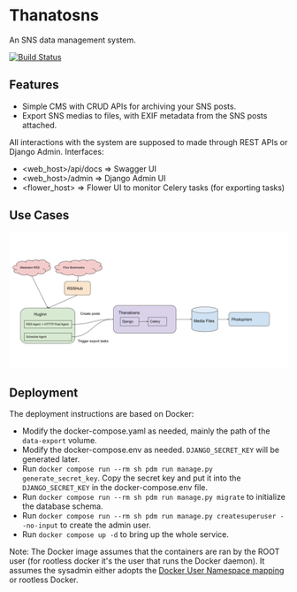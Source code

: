 # Thanatosns
An SNS data management system.

[![Build Status](https://drone.15cm.net/api/badges/15cm/thanatosns/status.svg)](https://drone.15cm.net/15cm/thanatosns)

## Features
* Simple CMS with CRUD APIs for archiving your SNS posts.
* Export SNS medias to files, with EXIF metadata from the SNS posts attached.

All interactions with the system are supposed to made through REST APIs or Django Admin. Interfaces:
* <web_host>/api/docs => Swagger UI
* <web_host>/admin => Django Admin UI
* <flower_host> => Flower UI to monitor Celery tasks (for exporting tasks)

## Use Cases

![Use case 1](./docs/use-case-1.svg)

## Deployment
The deployment instructions are based on Docker:
* Modify the docker-compose.yaml as needed, mainly the path of the `data-export` volume.
* Modify the docker-compose.env as needed. `DJANGO_SECRET_KEY` will be generated later.
* Run `docker compose run --rm sh pdm run manage.py generate_secret_key`. Copy the secret key and put it into the `DJANGO_SECRET_KEY` in the docker-compose.env file.
* Run `docker compose run --rm sh pdm run manage.py migrate` to initialize the database schema.
* Run `docker compose run --rm sh pdm run manage.py createsuperuser --no-input` to create the admin user.
* Run `docker compose up -d` to bring up the whole service.

Note: The Docker image assumes that the containers are ran by the ROOT user (for rootless docker it's the user that runs the Docker daemon). It assumes the sysadmin either adopts the [Docker User Namespace mapping](https://docs.docker.com/engine/security/userns-remap/) or rootless Docker.
